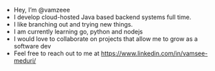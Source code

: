- Hey, I’m @vamzeee
- I develop cloud-hosted Java based backend systems full time.
- I like branching out and trying new things.
- I am currently learning go, python and nodejs
- I would love to collaborate on projects that allow me to grow as a software dev
- Feel free to reach out to me at https://www.linkedin.com/in/vamsee-meduri/
<!---
vamzeee/vamzeee is a ✨ special ✨ repository because its `README.md` (this file) appears on your GitHub profile.
You can click the Preview link to take a look at your changes.
--->
